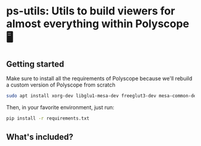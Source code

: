 # ps-utils: Utils to build viewers for almost everything within Polyscope 🖥️


## Getting started

Make sure to install all the requirements of Polyscope because we'll rebuild a custom version of Polyscope from scratch
```bash
sudo apt install xorg-dev libglu1-mesa-dev freeglut3-dev mesa-common-dev
```

Then, in your favorite environment, just run:
```bash
pip install -r requirements.txt
```

## What's included?